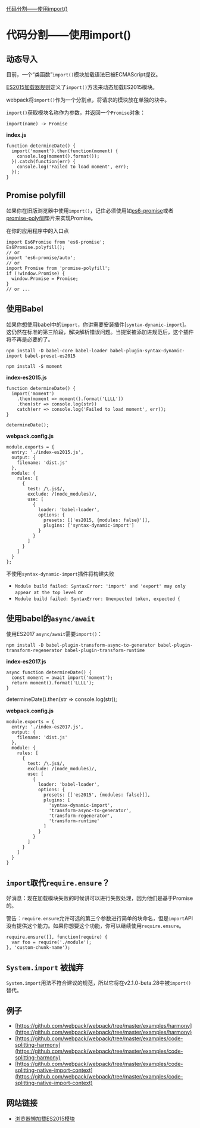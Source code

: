 [代码分割——使用import()](https://webpack.js.org/guides/code-splitting-import/)

# 代码分割——使用import()

## 动态导入

目前，一个“类函数”`import()`模块加载语法已被ECMAScript提议。

[ES2015加载器规则](https://whatwg.github.io/loader/)定义了`import()`方法来动态加载ES2015模块。

webpack将`import()`作为一个分割点，将请求的模块放在单独的块中。

`import()`获取模块名称作为参数，并返回一个`Promise`对象：

`import(name) -> Promise`

**index.js**

```
function determineDate() {
  import('moment').then(function(moment) {
    console.log(moment().format());
  }).catch(function(err) {
    console.log('Failed to load moment', err);
  });
}
```

## Promise polyfill

如果你在旧版浏览器中使用`import()`，记住必须使用如[es6-promise](https://github.com/stefanpenner/es6-promise)或者[promise-polyfill](https://github.com/taylorhakes/promise-polyfill)垫片来实现Promise。

在你的应用程序中的入口点

```
import Es6Promise from 'es6-promise';
Es6Promise.polyfill();
// or
import 'es6-promise/auto';
// or
import Promise from 'promise-polyfill';
if (!window.Promise) {
  window.Promise = Promise;
}
// or ...
```

## 使用Babel

如果你想使用babel中的`import`，你讲需要安装插件[`syntax-dynamic-import`]。这仍然在标准的第三阶段，解决解析错误问题。当提案被添加进规范后，这个插件将不再是必要的了。

```
npm install -D babel-core babel-loader babel-plugin-syntax-dynamic-import babel-preset-es2015

npm install -S moment
```

**index-es2015.js**

```
function determineDate() {
  import('moment')
    .then(moment => moment().format('LLLL'))
    .then(str => console.log(str))
    catch(err => console.log('Failed to load moment', err));
}

determineDate();
```

**webpack.config.js**

```
module.exports = {
  entry: './index-es2015.js',
  output: {
    filename: 'dist.js'
  },
  module: {
    rules: [
      {
        test: /\.js$/,
        exclude: /(node_modules)/,
        use: [
          {
            loader: 'babel-loader',
            options: {
              presets: [['es2015, {modules: false}']],
              plugins: ['syntax-dynamic-import']
            }
          }
        ]
      }
    ]
  }
};
```

不使用`syntax-dynamic-import`插件将构建失败

- `Module build failed: SyntaxError: 'import' and 'export' may only appear at the top level`
or
- `Module build failed: SyntaxError: Unexpected token, expected {`

## 使用babel的`async/await`

使用ES2017 `async/await`需要`import()`：

```
npm install -D babel-plugin-transform-async-to-generator babel-plugin-transform-regenerator babel-plugin-transform-runtime
```

**index-es2017.js**

```
async function determineDate() {
  const moment = await import('moment');
  return moment().format('LLLL');
}
```

determineDate().then(str => console.log(str));

**webpack.config.js**

```
module.exports = {
  entry: './index-es2017.js',
  output: {
    filename: 'dist.js'
  },
  module: {
    rules: [
      {
        test: /\.js$/,
        exclude: /(node_modules)/,
        use: [
          {
            loader: 'babel-loader',
            options: {
              presets: [['es2015', {modules: false}]],
              plugins: [
                'syntax-dynamic-import',
                'transform-async-to-generator',
                'transform-regenerator',
                'transform-runtime'
              ]
            }
          }
        ]
      }
    ]
  }
}
```

## `import`取代`require.ensure`？

好消息：现在加载模块失败的时候讲可以进行失败处理，因为他们是基于Promise的。

警告：`require.ensure`允许可选的第三个参数进行简单的块命名，但是`import`API没有提供这个能力。如果你想要这个功能，你可以继续使用`require.ensure`。

```
require.ensure([], function(require) {
  var foo = require('./module');
}, 'custom-chunk-name');
```

## `System.import` 被抛弃

`System.import`用法不符合建议的规范，所以它将在v2.1.0-beta.28中被`import()`替代。

## 例子

- [https://github.com/webpack/webpack/tree/master/examples/harmony](https://github.com/webpack/webpack/tree/master/examples/harmony)
- [https://github.com/webpack/webpack/tree/master/examples/code-splitting-harmony](https://github.com/webpack/webpack/tree/master/examples/code-splitting-harmony)
- [https://github.com/webpack/webpack/tree/master/examples/code-splitting-native-import-context](https://github.com/webpack/webpack/tree/master/examples/code-splitting-native-import-context)

## 网站链接

- [浏览器懒加载ES2015模块](https://dzone.com/articles/lazy-loading-es2015-modules-in-the-browser)
